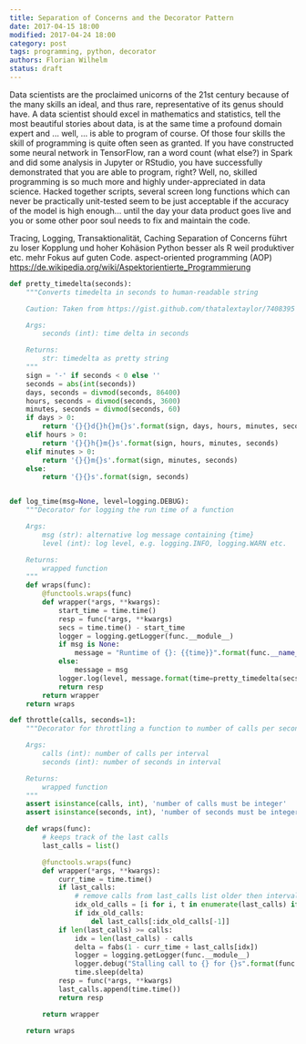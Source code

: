 ```yaml
---
title: Separation of Concerns and the Decorator Pattern
date: 2017-04-15 18:00
modified: 2017-04-24 18:00
category: post
tags: programming, python, decorator
authors: Florian Wilhelm
status: draft
---
```


Data scientists are the proclaimed unicorns of the 21st century  because of the many skills an ideal, and thus rare, representative of its genus should have. A data scientist should excel in mathematics and statistics, tell the most beautiful stories about data, is at the same time a profound domain expert and ... well, ... is able to program of course. Of those four skills the skill of programming is quite often seen as granted. If you have constructed some neural network in TensorFlow, ran a word count (what else?) in Spark and did some analysis in Jupyter or RStudio, you have successfully demonstrated that you are able to program, right? Well, no, skilled programming is so much more and highly under-appreciated in data science. Hacked together scripts, several screen long functions which can never be practically unit-tested seem to be just acceptable if the accuracy of the model is high enough... until the day your data product goes live and you or some other poor soul needs to fix and maintain the code. 
     

  


Tracing, Logging, Transaktionalität, Caching
Separation of Concerns führt zu loser Kopplung und hoher Kohäsion
Python besser als R weil produktiver etc. mehr Fokus auf guten Code.
aspect-oriented programming (AOP) https://de.wikipedia.org/wiki/Aspektorientierte_Programmierung

```python
def pretty_timedelta(seconds):
    """Converts timedelta in seconds to human-readable string

    Caution: Taken from https://gist.github.com/thatalextaylor/7408395

    Args:
        seconds (int): time delta in seconds

    Returns:
        str: timedelta as pretty string
    """
    sign = '-' if seconds < 0 else ''
    seconds = abs(int(seconds))
    days, seconds = divmod(seconds, 86400)
    hours, seconds = divmod(seconds, 3600)
    minutes, seconds = divmod(seconds, 60)
    if days > 0:
        return '{}{}d{}h{}m{}s'.format(sign, days, hours, minutes, seconds)
    elif hours > 0:
        return '{}{}h{}m{}s'.format(sign, hours, minutes, seconds)
    elif minutes > 0:
        return '{}{}m{}s'.format(sign, minutes, seconds)
    else:
        return '{}{}s'.format(sign, seconds)


def log_time(msg=None, level=logging.DEBUG):
    """Decorator for logging the run time of a function

    Args:
        msg (str): alternative log message containing {time}
        level (int): log level, e.g. logging.INFO, logging.WARN etc.

    Returns:
        wrapped function
    """
    def wraps(func):
        @functools.wraps(func)
        def wrapper(*args, **kwargs):
            start_time = time.time()
            resp = func(*args, **kwargs)
            secs = time.time() - start_time
            logger = logging.getLogger(func.__module__)
            if msg is None:
                message = "Runtime of {}: {{time}}".format(func.__name__)
            else:
                message = msg
            logger.log(level, message.format(time=pretty_timedelta(secs)))
            return resp
        return wrapper
    return wraps 
```


```python
def throttle(calls, seconds=1):
    """Decorator for throttling a function to number of calls per seconds

    Args:
        calls (int): number of calls per interval
        seconds (int): number of seconds in interval

    Returns:
        wrapped function
    """
    assert isinstance(calls, int), 'number of calls must be integer'
    assert isinstance(seconds, int), 'number of seconds must be integer'

    def wraps(func):
        # keeps track of the last calls
        last_calls = list()

        @functools.wraps(func)
        def wrapper(*args, **kwargs):
            curr_time = time.time()
            if last_calls:
                # remove calls from last_calls list older then interval in seconds
                idx_old_calls = [i for i, t in enumerate(last_calls) if t < curr_time - seconds]
                if idx_old_calls:
                    del last_calls[:idx_old_calls[-1]]
            if len(last_calls) >= calls:
                idx = len(last_calls) - calls
                delta = fabs(1 - curr_time + last_calls[idx])
                logger = logging.getLogger(func.__module__)
                logger.debug("Stalling call to {} for {}s".format(func.__name__, delta))
                time.sleep(delta)
            resp = func(*args, **kwargs)
            last_calls.append(time.time())
            return resp

        return wrapper

    return wraps
```